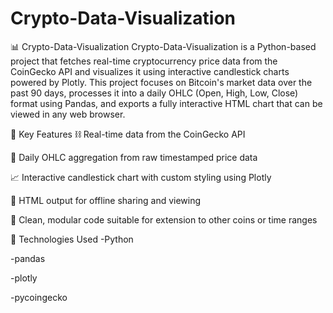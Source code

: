# Crypto-Data-Visualization
📊 Crypto-Data-Visualization Crypto-Data-Visualization is a Python-based project that fetches real-time cryptocurrency price data from the CoinGecko API and visualizes it using interactive candlestick charts powered by Plotly.
This project focuses on Bitcoin's market data over the past 90 days, processes it into a daily OHLC (Open, High, Low, Close) format using Pandas, and exports a fully interactive HTML chart that can be viewed in any web browser.

🚀 Key Features
⛓️ Real-time data from the CoinGecko API

📅 Daily OHLC aggregation from raw timestamped price data

📈 Interactive candlestick chart with custom styling using Plotly

💾 HTML output for offline sharing and viewing

🧼 Clean, modular code suitable for extension to other coins or time ranges

📌 Technologies Used
-Python

-pandas

-plotly

-pycoingecko
